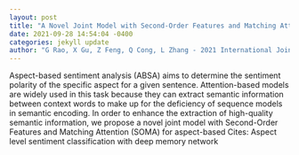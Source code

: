 ```yaml
--- 
layout: post 
title: "A Novel Joint Model with Second-Order Features and Matching Attention for Aspect-Based Sentiment Analysis" 
date: 2021-09-28 14:54:04 -0400 
categories: jekyll update 
author: "G Rao, X Gu, Z Feng, Q Cong, L Zhang - 2021 International Joint Conference on , 2021" 
--- 
```

Aspect-based sentiment analysis (ABSA) aims to determine the sentiment polarity of the specific aspect for a given sentence. Attention-based models are widely used in this task because they can extract semantic information between context words to make up for the deficiency of sequence models in semantic encoding. In order to enhance the extraction of high-quality semantic information, we propose a novel joint model with Second-Order Features and Matching Attention (SOMA) for aspect-based Cites: Aspect level sentiment classification with deep memory network
